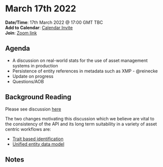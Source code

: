 # March 17th 2022

**Date/Time**: 17th March 2022 @ 17:00 GMT TBC <br>
**Add to Calendar**: [Calendar Invite](https://calendar.google.com/event?action=TEMPLATE&tmeid=N2cxZmpvaDl0aXE4NGluajJ0dnFqOWdjbTJfMjAyMjAyMTBUMTcwMDAwWiBjX28wMG9ka3FlbzJnY3Zua2dmMGg3bjUzdjBvQGc&tmsrc=c_o00odkqeo2gcvnkgf0h7n53v0o%40group.calendar.google.com&scp=ALL) <br>
**Join**: [Zoom link](https://thefoundry.zoom.us/j/97582912679)

## Agenda

* A discussion on real-world stats for the use of asset management systems in production
* Persistence of entity references in metadata such as XMP - @reinecke
* Update on progress
* Questions/AOB

## Background Reading

Please see discussion [here](https://github.com/TheFoundryVisionmongers/OpenAssetIO/discussions/259)

The two changes motivating this discussion which we believe are vital to the consistency of the API and its long term suitability in a variety of asset centric workflows are:

* [Trait based identification](https://github.com/TheFoundryVisionmongers/OpenAssetIO/pull/238)
* [Unified entity data model](https://github.com/TheFoundryVisionmongers/OpenAssetIO/pull/253)

## Notes


